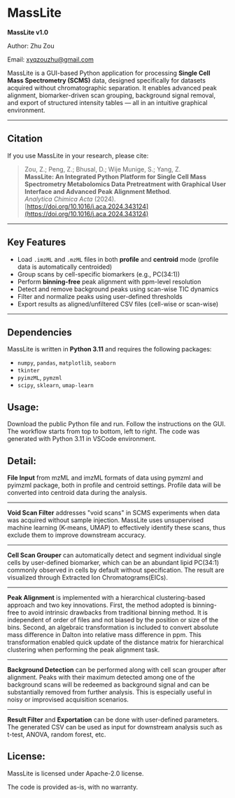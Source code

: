 # MassLite

**MassLite v1.0**  

Author: Zhu Zou  

Email: xyqzouzhu@gmail.com

MassLite is a GUI-based Python application for processing **Single Cell Mass Spectrometry (SCMS)** data, designed specifically for datasets acquired without chromatographic separation. It enables advanced peak alignment, biomarker-driven scan grouping, background signal removal, and export of structured intensity tables — all in an intuitive graphical environment.

---

## Citation

If you use MassLite in your research, please cite:

> Zou, Z.; Peng, Z.; Bhusal, D.; Wije Munige, S.; Yang, Z.  
> **MassLite: An Integrated Python Platform for Single Cell Mass Spectrometry Metabolomics Data Pretreatment with Graphical User Interface and Advanced Peak Alignment Method**.  
> _Analytica Chimica Acta_ (2024). [https://doi.org/10.1016/j.aca.2024.343124](https://doi.org/10.1016/j.aca.2024.343124)

---

## Key Features

- Load `.imzML` and `.mzML` files in both **profile** and **centroid** mode (profile data is automatically centroided)
- Group scans by cell-specific biomarkers (e.g., PC(34:1))
- Perform **binning-free** peak alignment with ppm-level resolution
- Detect and remove background peaks using scan-wise TIC dynamics
- Filter and normalize peaks using user-defined thresholds
- Export results as aligned/unfiltered CSV files (cell-wise or scan-wise)

---

## Dependencies

MassLite is written in **Python 3.11** and requires the following packages:

- `numpy`, `pandas`, `matplotlib`, `seaborn`
- `tkinter` 
- `pyimzML`, `pymzml`
- `scipy`, `sklearn`, `umap-learn` 

Usage:
-------------
Download the public Python file and run. Follow the instructions on the GUI. The workflow starts from top to bottom, left to right. The code was generated with Python 3.11 in VSCode environment.

Detail:
-------------
**File Input** from mzML and imzML formats of data using pymzml and pyimzml package, both in profile and centroid settings. Profile data will be converted into centroid data during the analysis.

******

**Void Scan Filter** addresses "void scans" in SCMS experiments when data was acquired without sample injection. MassLite uses unsupervised machine learning (K-means, UMAP) to effectively identify these scans, thus exclude them to improve downstream accuracy.

*****

**Cell Scan Grouper** can automatically detect and segment individual single cells by user-defined biomarker, which can be an abundant lipid PC(34:1) commonly observed in cells by default without specification. The result are visualized through Extracted Ion Chromatograms(EICs).

*****

**Peak Alignment** is implemented with a hierarchical clustering-based approach and two key innovations. First, the method adopted is binning-free to avoid intrinsic drawbacks from traditional binning method. It is independent of order of files and not biased by the position or size of the bins. Second, an algebraic transformation is included to convert absolute mass difference in Dalton into relative mass difference in ppm. This transformation enabled quick update of the distance matrix for hierarchical clustering when performing the peak alignment task.

*****

**Background Detection** can be performed along with cell scan grouper after alignment. Peaks with their maximum detected among one of the background scans will be redeemed as background signal and can be substantially removed from further analysis. This is especially useful in noisy or improvised acquisition scenarios.

*****

**Result Filter** and **Exportation** can be done with user-defined parameters. The generated CSV can be used as input for downstream analysis such as t-test, ANOVA, random forest, etc.

License:
-------------
MassLite is licensed under Apache-2.0 license. 

The code is provided as-is, with no warranty.
